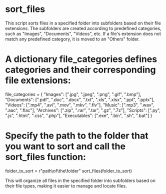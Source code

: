 # sort_files
This script sorts files in a specified folder into subfolders based on their file extensions. The subfolders are created according to predefined categories, such as "Images", "Documents", "Videos", etc. If a file's extension does not match any predefined category, it is moved to an "Others" folder.


# A dictionary file_categories defines categories and their corresponding file extensions:
file_categories = {
    "Images": [".jpg", ".jpeg", ".png", ".gif", ".bmp"],
    "Documents": [".pdf", ".doc", ".docx", ".txt", ".xls", ".xlsx", ".ppt", ".pptx"],
    "Videos": [".mp4", ".avi", ".mov", ".mkv", ".flv"],
    "Music": [".mp3", ".wav", ".aac", ".flac"],
    "Archives": [".zip", ".rar", ".tar", ".gz", ".7z"],
    "Scripts": [".py", ".js", ".html", ".css", ".php"],
    "Executables": [".exe", ".bin", ".sh", ".bat"]
}

# Specify the path to the folder that you want to sort and call the sort_files function:

folder_to_sort = r"path\of\the\folder"
sort_files(folder_to_sort)

This will organize all files in the specified folder into subfolders based on their file types, making it easier to manage and locate files.
